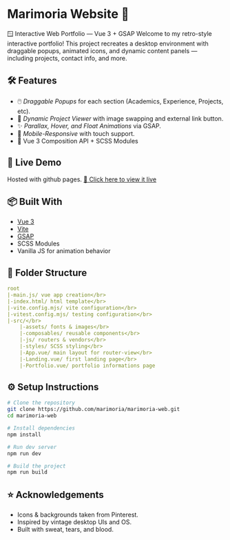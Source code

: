# Marimoria Website 🌸
🪟 Interactive Web Portfolio — Vue 3 + GSAP
Welcome to my retro-style interactive portfolio! This project recreates a desktop environment with draggable popups, animated icons, and dynamic content panels — including projects, contact info, and more.

## 🛠️ Features
- 🖱️ *Draggable Popups* for each section (Academics, Experience, Projects, etc).
- 🔄 *Dynamic Project Viewer* with image swapping and external link button.
- ✨ *Parallax, Hover, and Float Animations* via GSAP.
- 📱 *Mobile-Responsive* with touch support.
- 🧲 Vue 3 Composition API + SCSS Modules

## 🚀 Live Demo
Hosted with github pages.
[🔗 Click here to view it live](https://marimoria.github.io/marimoria-web/#/)

## 📦 Built With
- [Vue 3](https://vuejs.org/)
- [Vite](https://vitejs.dev/)
- [GSAP](https://gsap.com/)
- SCSS Modules
- Vanilla JS for animation behavior

## 📂 Folder Structure
```yaml
root
|-main.js/ vue app creation</br>
|-index.html/ html template</br>
|-vite.config.mjs/ vite configuration</br>
|-vitest.config.mjs/ testing configuration</br>
|-src/</br>
    |-assets/ fonts & images</br>
    |-composables/ reusable components</br>
    |-js/ routers & vendors</br>
    |-styles/ SCSS styling</br>
    |-App.vue/ main layout for router-view</br>
    |-Landing.vue/ first landing page</br>
    |-Portfolio.vue/ portfolio informations page
```

## ⚙️ Setup Instructions
```bash
# Clone the repository
git clone https://github.com/marimoria/marimoria-web.git
cd marimoria-web

# Install dependencies
npm install

# Run dev server
npm run dev

# Build the project
npm run build
```

## ⭐ Acknowledgements
- Icons & backgrounds taken from Pinterest.
- Inspired by vintage desktop UIs and OS.
- Built with sweat, tears, and blood.